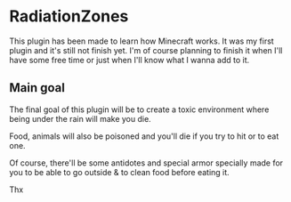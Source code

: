 # RadiationZones

This plugin has been made to learn how Minecraft works.
It was my first plugin and it's still not finish yet.
I'm of course planning to finish it when I'll have some free time or just when I'll know what I wanna add to it.

## Main goal

The final goal of this plugin will be to create a toxic environment where being under the rain will make you die.

Food, animals will also be poisoned and you'll die if you try to hit or to eat one.

Of course, there'll be some antidotes and special armor specially made for you to be able to go outside & to clean food before eating it.


Thx
